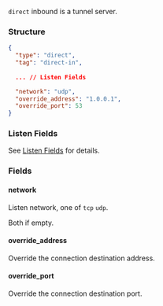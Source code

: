 `direct` inbound is a tunnel server.

### Structure

```json
{
  "type": "direct",
  "tag": "direct-in",
  
  ... // Listen Fields

  "network": "udp",
  "override_address": "1.0.0.1",
  "override_port": 53
}
```

### Listen Fields

See [Listen Fields](/configuration/shared/listen/) for details.

### Fields

#### network

Listen network, one of `tcp` `udp`.

Both if empty.

#### override_address

Override the connection destination address.

#### override_port

Override the connection destination port.